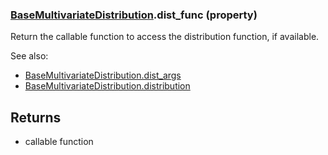 ### [BaseMultivariateDistribution](BaseMultivariateDistribution.md).dist_func (property)




Return the callable function to access the distribution function, if
available.

See also:

* [BaseMultivariateDistribution.dist_args](BaseMultivariateDistribution.dist_args.md)
* [BaseMultivariateDistribution.distribution](BaseMultivariateDistribution.distribution.md)

Returns
-------
* callable function

